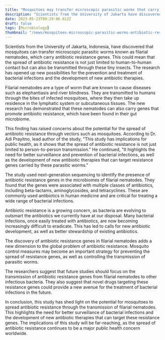```yaml
---
title: "Mosquitoes may transfer microscopic parasitic worms that carry antibiotic resistance genes"
description: "Scientists from the University of Jakarta have discovered that mosquitoes can transfer microscopic parasitic worms known as filarial nematodes, which carry antibiotic resistance genes."
date: 2023-05-23T00:29:06.812Z
draft: false
tags: [Microbiology]
thumbnail: "/news/mosquitoes-microscopic-parasitic-worms-antibiotic-resistance-genes/thumb.png"
---
```


Scientists from the University of Jakarta, Indonesia, have discovered that mosquitoes can transfer microscopic parasitic worms known as filarial nematodes, which carry antibiotic resistance genes. This could mean that the spread of antibiotic resistance is not just limited to human-to-human contact but can also be transmitted through these tiny insects. The research has opened up new possibilities for the prevention and treatment of bacterial infections and the development of new antibiotic therapies.

Filarial nematodes are a type of worm that are known to cause diseases such as elephantiasis and river blindness. They are transmitted to humans through the bites of infected mosquitoes, where they then take up residence in the lymphatic system or subcutaneous tissues. The new research has demonstrated that these nematodes can also carry genes that promote antibiotic resistance, which have been found in their gut microbiome.

This finding has raised concerns about the potential for the spread of antibiotic resistance through vectors such as mosquitoes. According to Dr. Adi Prayitno, lead author of the study, "This study has implications for public health, as it shows that the spread of antibiotic resistance is not just limited to person-to-person transmission." He continued, "It highlights the need for better surveillance and prevention of bacterial infections, as well as the development of new antibiotic therapies that can target resistance genes carried by these parasitic worms." 

The study used next-generation sequencing to identify the presence of antibiotic resistance genes in the microbiomes of filarial nematodes. They found that the genes were associated with multiple classes of antibiotics, including beta-lactams, aminoglycosides, and tetracyclines. These are commonly used antibiotics in human medicine and are critical for treating a wide range of bacterial infections. 

Antibiotic resistance is a growing concern, as bacteria are evolving to outsmart the antibiotics we currently have at our disposal. Many bacterial infections, once easily treated with antibiotics, are now becoming increasingly difficult to eradicate. This has led to calls for new antibiotic development, as well as better stewardship of existing antibiotics. 

The discovery of antibiotic resistance genes in filarial nematodes adds a new dimension to the global problem of antibiotic resistance. Mosquito control measures may become an important strategy for preventing the spread of resistance genes, as well as controlling the transmission of parasitic worms. 

The researchers suggest that future studies should focus on the transmission of antibiotic resistance genes from filarial nematodes to other infectious bacteria. They also suggest that novel drugs targeting these resistance genes could provide a new avenue for the treatment of bacterial infections in the future.

In conclusion, this study has shed light on the potential for mosquitoes to spread antibiotic resistance through the transmission of filarial nematodes. This highlights the need for better surveillance of bacterial infections and the development of new antibiotic therapies that can target these resistance genes. The implications of this study will be far-reaching, as the spread of antibiotic resistance continues to be a major public health concern worldwide.
